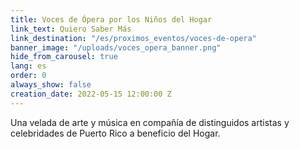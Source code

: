 ```yaml
---
title: Voces de Ópera por los Niños del Hogar
link_text: Quiero Saber Más
link_destination: "/es/proximos_eventos/voces-de-opera"
banner_image: "/uploads/voces_opera_banner.png"
hide_from_carousel: true
lang: es
order: 0
always_show: false
creation_date: 2022-05-15 12:00:00 Z
---
```


Una velada de arte y música en compañía de distinguidos artistas y celebridades de Puerto Rico a beneficio del Hogar.